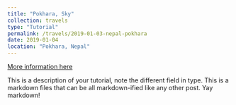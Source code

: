 ```yaml
---
title: "Pokhara, Sky"
collection: travels
type: "Tutorial"
permalink: /travels/2019-01-03-nepal-pokhara
date: 2019-01-04
location: "Pokhara, Nepal"
---
```


[More information here](http://exampleurl.com)

This is a description of your tutorial, note the different field in type. This is a markdown files that can be all markdown-ified like any other post. Yay markdown!
